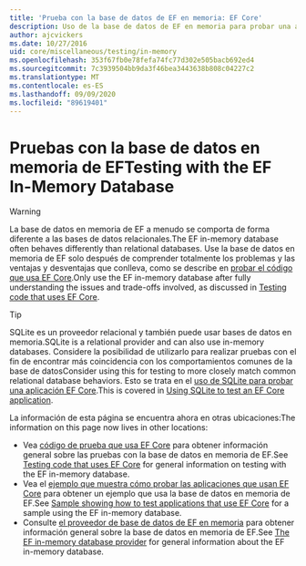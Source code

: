 ```yaml
---
title: 'Prueba con la base de datos de EF en memoria: EF Core'
description: Uso de la base de datos de EF en memoria para probar una aplicación Entity Framework Core
author: ajcvickers
ms.date: 10/27/2016
uid: core/miscellaneous/testing/in-memory
ms.openlocfilehash: 353f67fb0e78fefa74fc77d302e505bacb692ed4
ms.sourcegitcommit: 7c3939504bb9da3f46bea3443638b808c04227c2
ms.translationtype: MT
ms.contentlocale: es-ES
ms.lasthandoff: 09/09/2020
ms.locfileid: "89619401"
---
```

# <a name="testing-with-the-ef-in-memory-database"></a><span data-ttu-id="b6d15-103">Pruebas con la base de datos en memoria de EF</span><span class="sxs-lookup"><span data-stu-id="b6d15-103">Testing with the EF In-Memory Database</span></span>

> [!WARNING]
> <span data-ttu-id="b6d15-104">La base de datos en memoria de EF a menudo se comporta de forma diferente a las bases de datos relacionales.</span><span class="sxs-lookup"><span data-stu-id="b6d15-104">The EF in-memory database often behaves differently than relational databases.</span></span>
> <span data-ttu-id="b6d15-105">Use la base de datos en memoria de EF solo después de comprender totalmente los problemas y las ventajas y desventajas que conlleva, como se describe en [probar el código que usa EF Core](xref:core/miscellaneous/testing/index).</span><span class="sxs-lookup"><span data-stu-id="b6d15-105">Only use the EF in-memory database after fully understanding the issues and trade-offs involved, as discussed in [Testing code that uses EF Core](xref:core/miscellaneous/testing/index).</span></span>  

> [!TIP]
> <span data-ttu-id="b6d15-106">SQLite es un proveedor relacional y también puede usar bases de datos en memoria.</span><span class="sxs-lookup"><span data-stu-id="b6d15-106">SQLite is a relational provider and can also use in-memory databases.</span></span>
> <span data-ttu-id="b6d15-107">Considere la posibilidad de utilizarlo para realizar pruebas con el fin de encontrar más coincidencia con los comportamientos comunes de la base de datos</span><span class="sxs-lookup"><span data-stu-id="b6d15-107">Consider using this for testing to more closely match common relational database behaviors.</span></span>
> <span data-ttu-id="b6d15-108">Esto se trata en el [uso de SQLite para probar una aplicación EF Core](xref:core/miscellaneous/testing/sqlite).</span><span class="sxs-lookup"><span data-stu-id="b6d15-108">This is covered in [Using SQLite to test an EF Core application](xref:core/miscellaneous/testing/sqlite).</span></span>   

<span data-ttu-id="b6d15-109">La información de esta página se encuentra ahora en otras ubicaciones:</span><span class="sxs-lookup"><span data-stu-id="b6d15-109">The information on this page now lives in other locations:</span></span>
* <span data-ttu-id="b6d15-110">Vea [código de prueba que usa EF Core](xref:core/miscellaneous/testing/index) para obtener información general sobre las pruebas con la base de datos en memoria de EF.</span><span class="sxs-lookup"><span data-stu-id="b6d15-110">See [Testing code that uses EF Core](xref:core/miscellaneous/testing/index) for general information on testing with the EF in-memory database.</span></span>
* <span data-ttu-id="b6d15-111">Vea el [ejemplo que muestra cómo probar las aplicaciones que usan EF Core](xref:core/miscellaneous/testing/testing-sample) para obtener un ejemplo que usa la base de datos en memoria de EF.</span><span class="sxs-lookup"><span data-stu-id="b6d15-111">See [Sample showing how to test applications that use EF Core](xref:core/miscellaneous/testing/testing-sample) for a sample using the EF in-memory database.</span></span>
* <span data-ttu-id="b6d15-112">Consulte [el proveedor de base de datos de EF en memoria](xref:core/providers/in-memory/index) para obtener información general sobre la base de datos en memoria de EF.</span><span class="sxs-lookup"><span data-stu-id="b6d15-112">See [The EF in-memory database provider](xref:core/providers/in-memory/index) for general information about the EF in-memory database.</span></span>
